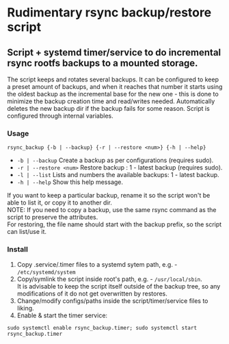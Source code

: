 # Rudimentary rsync backup/restore script
## Script + systemd timer/service to do incremental rsync rootfs backups to a mounted storage.

The script keeps and rotates several backups. It can be configured to keep a preset amount of backups, and when it reaches that number it starts using the oldest backup as the incremental base for the new one - this is done to minimize the backup creation time and read/writes needed. Automatically deletes the new backup dir if the backup fails for some reason.
Script is configured through internal variables.

### Usage
```
rsync_backup {-b | --backup} {-r | --restore <num>} {-h | --help}
```
* `-b | --backup` Create a backup as per configurations (requires sudo).
* `-r | --restore <num>` Restore backup <num>: 1 - latest backup (requires sudo).
* `-l | --list` Lists and numbers the available backups: 1 - latest backup.
* `-h | --help` Show this help message.

If you want to keep a particular backup, rename it so the script won't be able to list it,
or copy it to another dir.\
NOTE:
If you need to copy a backup, use the same rsync command as the script
to preserve the attributes.\
For restoring, the file name should start with the backup prefix,
so the script can list/use it.
  
### Install
1. Copy .service/.timer files to a systemd sytem path, e.g. - `/etc/systemd/system`
2. Copy/symlink the script inside root's path, e.g. - `/usr/local/sbin`.\
   It is advisable to keep the script itself outside of the backup tree, so any\
   modifications of it do not get overwritten by restores.
3. Change/modify configs/paths inside the script/timer/service files to liking.
4. Enable & start the timer service:
```
sudo systemctl enable rsync_backup.timer; sudo systemctl start rsync_backup.timer
```
